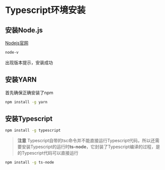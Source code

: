 # Typescript环境安装

## 安装Node.js

[Nodejs官网](https://nodejs.org/zh-cn/)

```bash
node-v
```

出现版本提示，安装成功

## 安装YARN

首先确保正确安装了npm

```bash
npm install -g yarn
```

## 安装Typescript

```bash
npm install -g typescript
```

> **注意**
> Typescript自带的tsc命令并不能直接运行Typescript代码，所以还需要安装Typescript的运行时**ts-node**，它封装了Typescript编译的过程，是的Typescript代码可以直接运行

```bash
npm install -g ts-node
```